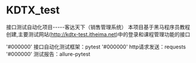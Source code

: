 # KDTX_test
接口测试自动化项目-----客达天下（销售管理系统）
本项目基于黑马程序员教程创建,主要测试网站(http://kdtx-test.itheima.net)中的登录和课程管理功能的接口

'#000000' 接口自动化测试框架：pytest
'#000000' http请求发送：requests
'#000000' 测试报告：allure-pytest
